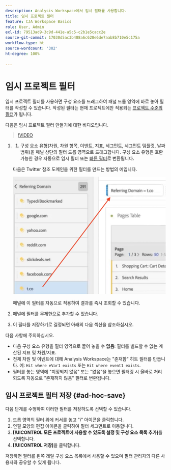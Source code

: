 ```yaml
---
description: Analysis Workspace에서 임시 필터를 사용합니다.
title: 임시 프로젝트 필터
feature: CJA Workspace Basics
role: User, Admin
exl-id: 79513ad9-3c9d-441e-a5c5-c2b1e5cacc2e
source-git-commit: 17030d5ac3b488a6c628e6de7aab8b710e5c175a
workflow-type: ht
source-wordcount: '302'
ht-degree: 100%

---
```


# 임시 프로젝트 필터

임시 프로젝트 필터를 사용하면 구성 요소를 드래그하여 패널 드롭 영역에 바로 놓아 필터를 작성할 수 있습니다. 작성된 필터는 현재 프로젝트에만 적용되는 [프로젝트 수준의 필터](https://experienceleague.adobe.com/docs/analytics-platform/using/cja-components/cja-filters/quick-filters.html)가 됩니다.

다음은 임시 프로젝트 필터 만들기에 대한 비디오입니다.

>[!VIDEO](https://video.tv.adobe.com/v/23978/?quality=12)


1. 
   1. 구성 요소 유형(차원, 차원 항목, 이벤트, 지표, 세그먼트, 세그먼트 템플릿, 날짜 범위)을 패널 상단의 필터 드롭 영역으로 드래그합니다. 구성 요소 유형은 호환 가능한 경우 자동으로 임시 필터 또는 [빠른 필터](/help/components/filters/quick-filters.md)로 변환됩니다.

   다음은 Twitter 참조 도메인을 위한 필터를 만드는 방법의 예입니다.

   ![](assets/ad-hoc1.png)

   패널에 이 필터를 자동으로 적용하여 결과를 즉시 조회할 수 있습니다.

1. 패널에 필터를 무제한으로 추가할 수 있습니다.
1. 이 필터를 저장하기로 결정되면 아래의 다음 섹션을 참조하십시오.

다음 사항에 주의하십시오.

* 다음 구성 요소 유형을 필터 영역으로 끌어 놓을 수 **없음**: 필터를 빌드할 수 없는 계산된 지표 및 차원/지표.
* 전체 차원 및 이벤트에 대해 Analysis Workspace는 &quot;존재함&quot; 히트 필터를 만듭니다. 예: `Hit where eVar1 exists` 또는 `Hit where event1 exists`.
* 필터를 놓는 영역에 &quot;지정되지 않음&quot; 또는 &quot;없음&quot;을 놓으면 필터링 시 올바로 처리되도록 자동으로 &quot;존재하지 않음&quot; 필터로 변환됩니다.

## 임시 프로젝트 필터 저장 {#ad-hoc-save}

다음 단계를 수행하여 이러한 필터를 저장하도록 선택할 수 있습니다.

1. 드롭 영역의 필터 위에 커서를 놓고 &quot;i&quot; 아이콘을 클릭합니다.
1. 연필 모양의 편집 아이콘을 클릭하여 필터 세그먼트로 이동합니다.
1. **[!UICONTROL 모든 프로젝트에 사용할 수 있도록 설정 및 구성 요소 목록 추가]**&#x200B;를 선택합니다.
1. **[!UICONTROL 저장]**&#x200B;을 클릭합니다.

저장하면 필터를 왼쪽 레일 구성 요소 목록에서 사용할 수 있으며 필터 관리자의 다른 사용자와 공유할 수 있게 됩니다.

